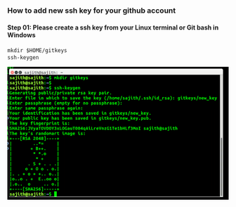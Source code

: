 ### How to add new ssh key for your github account
#### Step 01: Please create a ssh key from your Linux terminal or Git bash in Windows 
```
mkdir $HOME/gitkeys
ssh-keygen
```
![](images/create-key.png)
